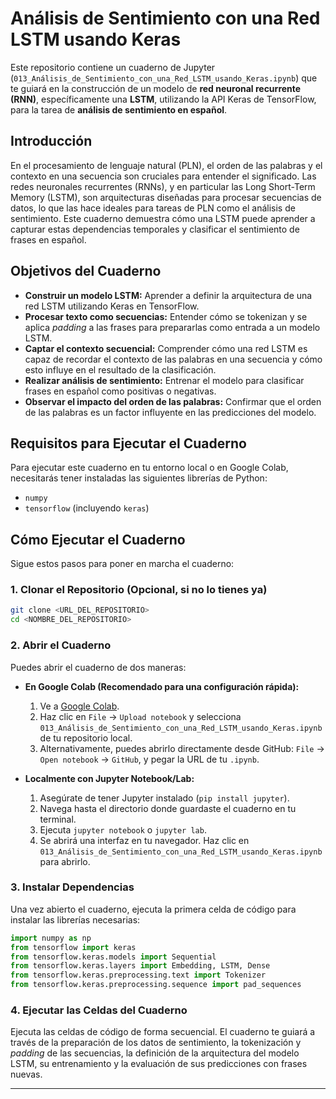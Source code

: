 

# Análisis de Sentimiento con una Red LSTM usando Keras

Este repositorio contiene un cuaderno de Jupyter (`013_Análisis_de_Sentimiento_con_una_Red_LSTM_usando_Keras.ipynb`) que te guiará en la construcción de un modelo de **red neuronal recurrente (RNN)**, específicamente una **LSTM**, utilizando la API Keras de TensorFlow, para la tarea de **análisis de sentimiento en español**.

## Introducción

En el procesamiento de lenguaje natural (PLN), el orden de las palabras y el contexto en una secuencia son cruciales para entender el significado. Las redes neuronales recurrentes (RNNs), y en particular las Long Short-Term Memory (LSTM), son arquitecturas diseñadas para procesar secuencias de datos, lo que las hace ideales para tareas de PLN como el análisis de sentimiento. Este cuaderno demuestra cómo una LSTM puede aprender a capturar estas dependencias temporales y clasificar el sentimiento de frases en español.

## Objetivos del Cuaderno

  * **Construir un modelo LSTM:** Aprender a definir la arquitectura de una red LSTM utilizando Keras en TensorFlow.
  * **Procesar texto como secuencias:** Entender cómo se tokenizan y se aplica *padding* a las frases para prepararlas como entrada a un modelo LSTM.
  * **Captar el contexto secuencial:** Comprender cómo una red LSTM es capaz de recordar el contexto de las palabras en una secuencia y cómo esto influye en el resultado de la clasificación.
  * **Realizar análisis de sentimiento:** Entrenar el modelo para clasificar frases en español como positivas o negativas.
  * **Observar el impacto del orden de las palabras:** Confirmar que el orden de las palabras es un factor influyente en las predicciones del modelo.

## Requisitos para Ejecutar el Cuaderno

Para ejecutar este cuaderno en tu entorno local o en Google Colab, necesitarás tener instaladas las siguientes librerías de Python:

  * `numpy`
  * `tensorflow` (incluyendo `keras`)

## Cómo Ejecutar el Cuaderno

Sigue estos pasos para poner en marcha el cuaderno:

### 1\. Clonar el Repositorio (Opcional, si no lo tienes ya)

```bash
git clone <URL_DEL_REPOSITORIO>
cd <NOMBRE_DEL_REPOSITORIO>
```

### 2\. Abrir el Cuaderno

Puedes abrir el cuaderno de dos maneras:

  * **En Google Colab (Recomendado para una configuración rápida):**

    1.  Ve a [Google Colab](https://colab.research.google.com/).
    2.  Haz clic en `File` -\> `Upload notebook` y selecciona `013_Análisis_de_Sentimiento_con_una_Red_LSTM_usando_Keras.ipynb` de tu repositorio local.
    3.  Alternativamente, puedes abrirlo directamente desde GitHub: `File` -\> `Open notebook` -\> `GitHub`, y pegar la URL de tu `.ipynb`.

  * **Localmente con Jupyter Notebook/Lab:**

    1.  Asegúrate de tener Jupyter instalado (`pip install jupyter`).
    2.  Navega hasta el directorio donde guardaste el cuaderno en tu terminal.
    3.  Ejecuta `jupyter notebook` o `jupyter lab`.
    4.  Se abrirá una interfaz en tu navegador. Haz clic en `013_Análisis_de_Sentimiento_con_una_Red_LSTM_usando_Keras.ipynb` para abrirlo.

### 3\. Instalar Dependencias

Una vez abierto el cuaderno, ejecuta la primera celda de código para instalar las librerías necesarias:

```python
import numpy as np
from tensorflow import keras
from tensorflow.keras.models import Sequential
from tensorflow.keras.layers import Embedding, LSTM, Dense
from tensorflow.keras.preprocessing.text import Tokenizer
from tensorflow.keras.preprocessing.sequence import pad_sequences
```

### 4\. Ejecutar las Celdas del Cuaderno

Ejecuta las celdas de código de forma secuencial. El cuaderno te guiará a través de la preparación de los datos de sentimiento, la tokenización y *padding* de las secuencias, la definición de la arquitectura del modelo LSTM, su entrenamiento y la evaluación de sus predicciones con frases nuevas.

-----
